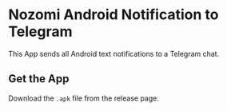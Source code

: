 # Nozomi Android Notification to Telegram

This App sends all Android text notifications to a Telegram chat.

## Get the App

Download the `.apk` file from the release page.

